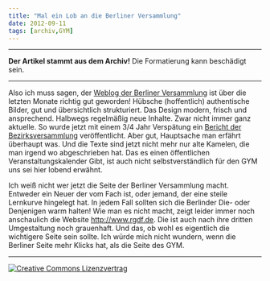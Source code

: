 ```yaml
---
title: "Mal ein Lob an die Berliner Versammlung"
date: 2012-09-11
tags: [archiv,GYM]
---
```

<hr><b>Der Artikel stammt aus dem Archiv!</b> Die Formatierung kann beschädigt sein.<hr>

Also ich muss sagen, der <a href="http://quaekerberlin.wordpress.com">Weblog der Berliner Versammlung</a> ist über die letzten Monate richtig gut geworden! Hübsche (hoffentlich) authentische Bilder, gut und übersichtlich strukturiert. Das Design modern, frisch und ansprechend.  Halbwegs regelmäßig neue Inhalte. Zwar nicht immer ganz aktuelle. So wurde jetzt mit einem 3/4 Jahr Verspätung  ein <a href="http://quaekerberlin.wordpress.com/2012/09/10/hirschluch-im-januar/">Bericht der Bezirksversammlung</a> veröffentlicht. Aber gut, Hauptsache  man erfährt überhaupt was. Und die Texte sind jetzt nicht mehr nur alte Kamelen, die man irgend wo abgeschrieben hat. Das es einen öffentlichen Veranstaltungskalender Gibt, ist auch nicht selbstverständlich für den GYM uns sei hier lobend erwähnt. 
<!--break-->
Ich weiß nicht wer jetzt die Seite der Berliner Versammlung macht. Entweder ein Neuer der vom Fach ist, oder jemand, der eine steile Lernkurve hingelegt hat. In jedem Fall sollten sich die Berlinder Die- oder Denjenigen warm halten! Wie man es nicht macht, zeigt leider immer noch anschaulich die Website http://www.rgdf.de. Die ist auch nach ihre dritten Umgestaltung noch grauenhaft. Und das, ob wohl es eigentlich die wichtigere Seite sein sollte. Ich würde mich nicht wundern, wenn die Berliner Seite mehr Klicks hat, als die Seite des GYM.


<hr>
<a rel="license" href="http://creativecommons.org/licenses/by-sa/3.0/"><img alt="Creative Commons Lizenzvertrag" style="border-width:0" src="http://i.creativecommons.org/l/by-sa/3.0/88x31.png" /></a>
